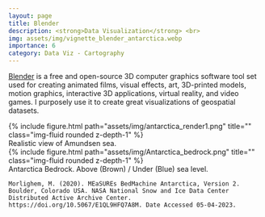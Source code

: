 ```yaml
---
layout: page
title: Blender
description: <strong>Data Visualization</strong> <br> 
img: assets/img/vignette_blender_antarctica.webp
importance: 6
category: Data Viz - Cartography
---
```


[Blender](https://www.blender.org/) is a free and open-source 3D computer graphics software tool set used for creating animated films, visual effects, art, 3D-printed models, motion graphics, interactive 3D applications, virtual reality, and video games. I purposely use it to create great visualizations of geospatial datasets.

<div class="row">
    <div class="col-sm mt-3 mt-md-0 text-center">
       {% include figure.html path="assets/img/antarctica_render1.png" title="" class="img-fluid rounded z-depth-1" %}
       <div class="caption">
              Realistic view of Amundsen sea.
       </div>
    </div>
    <div class="col-sm mt-3 mt-md-0 text-center">
       {% include figure.html path="assets/img/Antarctica_bedrock.png" title="" class="img-fluid rounded z-depth-1" %}
       <div class="caption">
              Antarctica Bedrock. Above (Brown) / Under (Blue) sea level.
       </div>
    </div>
    
    Morlighem, M. (2020). MEaSUREs BedMachine Antarctica, Version 2. Boulder, Colorado USA. NASA National Snow and Ice Data Center Distributed Active Archive Center. https://doi.org/10.5067/E1QL9HFQ7A8M. Date Accessed 05-04-2023.
</div>